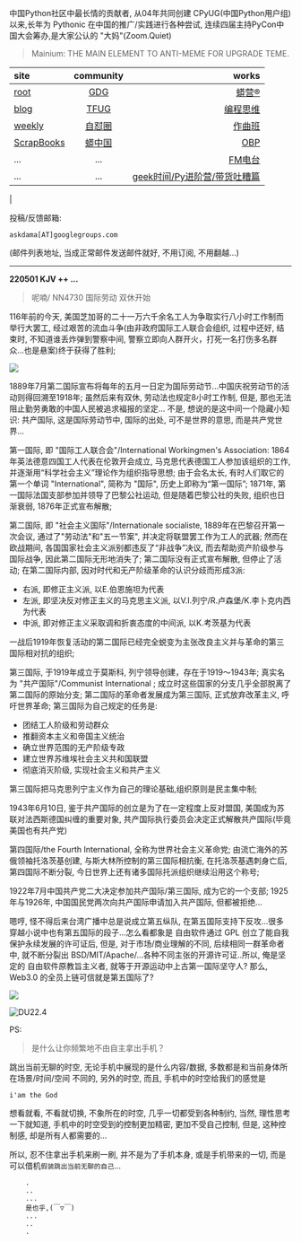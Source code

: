 中国Python社区中最长情的贡献者, 从04年共同创建 CPyUG(中国Python用户组)以来,长年为 Pythonic 在中国的推广/实践进行各种尝试, 连续四届主持PyCon中国大会筹办,是大家公认的 "大妈"(Zoom.Quiet)

> Mainium: THE MAIN ELEMENT TO ANTI-MEME FOR UPGRADE TEME.

| site | community | works |
| :-----| :----: | ----: |
| [root](http://zoomquiet.io/) | [GDG](https://blog.zhgdg.org/) | [蟒营®](https://doc.101.camp/) |
| [blog](https://blog.zoomquiet.io/pages/zoomquiet.html) | [TFUG](http://zh.tfug.world/) | [编程思维](https://py.101.camp/) |
| [weekly](http://weekly.pychina.org/) | [自怼圈](https://du.101.camp/) | [作曲班](https://mu.101.camp/) |
| [ScrapBooks](https://zoomquiet.io/collection.html) | [蟒中国](https://pychina.org/) | [OBP](https://zoomquiet.io/obp/index.html) |
| ... | ... | [FM电台](https://fm.101.camp/) |
| ... | ... | [geek时间/Py进阶营/带货吐糟篇](https://fm.101.camp/2020/geek2py-dama.html) 
 |


投稿/反馈邮箱:

    askdama[AT]googlegroups.com

(邮件列表地址, 
当成正常邮件发送邮件就好, 不用订阅, 不用翻越...)



---------------------------------------------------
**220501 KJV ++ ...**


> 呢喃/ NN4730 国际劳动 双休开始



116年前的今天, 美国芝加哥的二十一万六千余名工人为争取实行八小时工作制而举行大罢工, 经过艰苦的流血斗争(由非政府国际工人联合会组织, 过程中还好, 结束时, 不知道谁丢炸弹到警察中间, 警察立即向人群开火，打死一名打伤多名群众...也是悬案)终于获得了胜利; 

![](https://ipic.zoomquiet.top/2022-04-30-zshot%202022-04-30%2010.22.54.jpg)

1889年7月第二国际宣布将每年的五月一日定为国际劳动节...中国庆祝劳动节的活动则得回溯至1918年; 虽然后来有双休, 劳动法也规定8小时工作制, 但是, 那也无法阻止勤劳勇敢的中国人民被追求褔报的坚定...
不是, 想说的是这中间一个隐藏小知识: 共产国际, 这是国际劳动节中, 国际的出处, 可不是世界的意思, 而是共产党世界...


第一国际, 即 "国际工人联合会"/International Workingmen's Association:
1864年英法德意四国工人代表在伦敦开会成立, 马克思代表德国工人参加该组织的工作, 并逐渐用“科学社会主义”理论作为组织指导思想; 由于会名太长, 有时人们取它的第一个单词 "International", 简称为 "国际", 历史上即称为“第一国际”; 1871年, 第一国际法国支部参加并领导了巴黎公社运动, 但是随着巴黎公社的失败, 组织也日渐衰弱, 1876年正式宣布解散;

第二国际, 即 "社会主义国际"/Internationale socialiste, 1889年在巴黎召开第一次会议, 通过了"劳动法"和"五一节案", 并决定将联盟罢工作为工人的武器; 然而在欧战期间, 各国国家社会主义派别都违反了“非战争”决议, 而去帮助资产阶级参与国际战争, 因此第二国际无形地消失了; 第二国际没有正式宣布解散, 但停止了活动; 在第二国际内部, 因对时代和无产阶级革命的认识分歧而形成3派:

- 右派, 即修正主义派, 以E.伯恩施坦为代表
- 左派, 即坚决反对修正主义的马克思主义派, 以V.I.列宁/R.卢森堡/K.李卜克内西 为代表
- 中派, 即对修正主义采取调和折衷态度的中间派, 以K.考茨基为代表

一战后1919年恢复活动的第二国际已经完全蜕变为主张改良主义并与革命的第三国际相对抗的组织;



第三国际, 于1919年成立于莫斯科, 列宁领导创建，存在于1919～1943年; 真实名为 "共产国际"/Communist International ; 成立时这些国家的分支几乎全部脱离了第二国际的原始分支; 第二国际的革命者发展成为第三国际, 正式放弃改革主义, 呼吁世界革命; 第三国际为自己规定的任务是:


+ 团结工人阶级和劳动群众
+ 推翻资本主义和帝国主义统治
+ 确立世界范围的无产阶级专政
+ 建立世界苏维埃社会主义共和国联盟
+ 彻底消灭阶级, 实现社会主义和共产主义

第三国际把马克思列宁主义作为自己的理论基础,组织原则是民主集中制;

1943年6月10日, 鉴于共产国际的创立是为了在一定程度上反对盟国, 美国成为苏联对法西斯德国纠缠的重要对象, 共产国际执行委员会决定正式解散共产国际(毕竟美国也有共产党)



第四国际/the Fourth International, 全称为世界社会主义革命党; 由流亡海外的苏俄领袖托洛茨基创建, 与斯大林所控制的第三国际相抗衡, 在托洛茨基遇刺身亡后, 第四国际不断分裂, 今日世界上还有诸多国际托派组织继续沿用这个称号;



1922年7月中国共产党二大决定参加共产国际/第三国际, 成为它的一个支部; 1925年与1926年, 中国国民党两次向共产国际申请加入共产国际, 但都被拒绝...



嗯哼, 怪不得后来台湾广播中总是说成立第五纵队, 在第五国际支持下反攻...很多穿越小说中也有第五国际的段子...怎么看都象是 自由软件通过 GPL 创立了能自我保护永续发展的许可证后, 但是, 对于市场/商业理解的不同, 后续相同一群革命者中, 就不断分裂出 BSD/MIT/Apache/...各种不同主张的开源许可证..所以, 俺是坚定的 自由软件原教旨主义者, 就等于开源运动中上古第一国际坚守人? 那么, Web3.0 的全员上链可信就是第五国际了?


![](https://ipic.zoomquiet.top/2022-04-30-zq42-today-card-2205.001.jpeg)

![DU22.4](https://ipic.zoomquiet.top/2022-04-30-220430DU6y_zip.jpg!/fw/420)



PS:
> 是什么让你频繁地不由自主拿出手机？

跳出当前无聊的时空,
无论手机中展现的是什么内容/数据,
多数都是和当前身体所在场景/时间/空间 不同的,
另外的时空,
而且, 手机中的时空给我们的感觉是

    i'am the God

想看就看, 不看就切换,
不象所在的时空, 几乎一切都受到各种制约,
当然,
理性思考一下就知道,
手机中的时空受到的控制更加精密, 更加不受自己控制,
但是, 这种控制感,
却是所有人都需要的...

所以, 
忍不住拿出手机来刷一刷,
并不是为了手机本身, 或是手机带来的一切,
而是可以借机`假装跳出当前无聊的自己`...



```
    .
    ..
    ...
    是也乎,(￣▽￣)
    ...
    ..
    .
```


